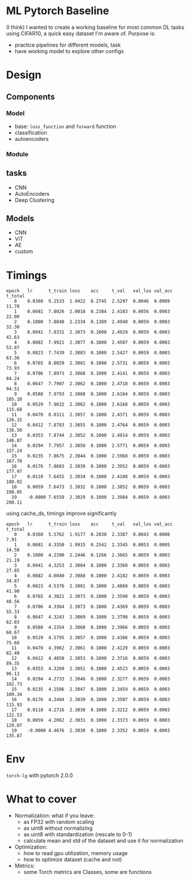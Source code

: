 # ML Pytorch Baseline
(I think) I wanted to create a working baseline for most common DL tasks using CIFAR10, a quick easy dataset I'm aware of. Purpose is:
- practice pipelines for different models, task
- have working model to explore other configs

# Design

## Components
### Model
- base: `loss_function` and `forward` function
- classification
- autoencoders

### Module

## tasks
- CNN
- AutoEncoders
- Deep Clustering

## Models
- CNN
- ViT
- AE
- custom

# Timings
```
epoch   lr      t_train loss    acc     t_val   val_los val_acc t_total
   0    0.0360  9.2533  1.9422  0.2745  2.5297  0.0046  0.0009     11.78
   1    0.0681  7.8026  2.0018  0.2384  2.4183  0.0056  0.0003     22.00
   2    0.1000  7.8040  2.2334  0.1389  2.4940  0.0059  0.0003     32.30
   3    0.0941  7.8331  2.3073  0.1000  2.4929  0.0059  0.0003     42.63
   4    0.0882  7.9921  2.3077  0.1000  2.4507  0.0059  0.0003     53.07
   5    0.0823  7.7439  2.3083  0.1000  2.5427  0.0059  0.0003     63.36
   6    0.0765  8.0029  2.3081  0.1000  2.5731  0.0059  0.0003     73.93
   7    0.0706  7.8973  2.3068  0.1000  2.4141  0.0059  0.0003     84.24
   8    0.0647  7.7907  2.3062  0.1000  2.4718  0.0059  0.0003     94.51
   9    0.0588  7.9793  2.3068  0.1000  2.6104  0.0059  0.0003    105.10
  10    0.0529  7.9632  2.3062  0.1000  2.6168  0.0059  0.0003    115.68
  11    0.0470  8.0311  2.3057  0.1000  2.4371  0.0059  0.0003    126.15
  12    0.0412  7.8783  2.3055  0.1000  2.4764  0.0059  0.0003    136.50
  13    0.0353  7.8744  2.3052  0.1000  2.4914  0.0059  0.0003    146.87
  14    0.0294  7.7957  2.3050  0.1000  2.5771  0.0059  0.0003    157.24
  15    0.0235  7.8675  2.3044  0.1000  2.5968  0.0059  0.0003    167.70
  16    0.0176  7.8683  2.3039  0.1000  2.3952  0.0059  0.0003    177.97
  17    0.0118  7.6455  2.3034  0.1000  2.4108  0.0059  0.0003    188.02
  18    0.0059  7.6473  2.3032  0.1000  2.3852  0.0059  0.0003    198.05
  19    -0.0000 7.6559  2.3029  0.1000  2.3984  0.0059  0.0003    208.11
```
using cache_ds, timings improve significantly
```
epoch   lr      t_train loss    acc     t_val   val_los val_acc t_total
   0    0.0360  5.5762  1.9177  0.2830  2.3387  0.0043  0.0008      7.91
   1    0.0681  4.3350  1.9915  0.2542  2.3345  0.0053  0.0005     14.58
   2    0.1000  4.2390  2.2446  0.1266  2.3665  0.0059  0.0003     21.19
   3    0.0941  4.3253  2.3084  0.1000  2.3360  0.0059  0.0003     27.85
   4    0.0882  4.6040  2.3088  0.1000  2.4182  0.0059  0.0003     34.87
   5    0.0823  4.5376  2.3081  0.1000  2.4860  0.0059  0.0003     41.90
   6    0.0765  4.3021  2.3073  0.1000  2.3590  0.0059  0.0003     48.56
   7    0.0706  4.3364  2.3073  0.1000  2.4369  0.0059  0.0003     55.33
   8    0.0647  4.3243  2.3069  0.1000  2.3790  0.0059  0.0003     62.03
   9    0.0588  4.2354  2.3068  0.1000  2.3966  0.0059  0.0003     68.67
  10    0.0529  4.5795  2.3057  0.1000  2.4386  0.0059  0.0003     75.68
  11    0.0470  4.3962  2.3061  0.1000  2.4129  0.0059  0.0003     82.49
  12    0.0412  4.4858  2.3053  0.1000  2.3716  0.0059  0.0003     89.35
  13    0.0353  4.3269  2.3051  0.1000  2.4523  0.0059  0.0003     96.13
  14    0.0294  4.2733  2.3046  0.1000  2.3277  0.0059  0.0003    102.73
  15    0.0235  4.2586  2.3047  0.1000  2.3459  0.0059  0.0003    109.34
  16    0.0176  4.2484  2.3039  0.1000  2.3507  0.0059  0.0003    115.93
  17    0.0118  4.2716  2.3038  0.1000  2.3212  0.0059  0.0003    122.53
  18    0.0059  4.2062  2.3031  0.1000  2.3373  0.0059  0.0003    129.07
  19    -0.0000 4.4676  2.3030  0.1000  2.3352  0.0059  0.0003    135.87
```

# Env
`torch-lg` with pytorch 2.0.0

# What to cover
- Normalization: what if you leave:
    - as FP32 with random scaling
    - as uint8 without normalizing
    - as uint8 with standardization (rescale to 0-1)
    - calculate mean and std of the dataset and use it for normalization
- Optimization:
    - how to read gpu utilization, memory usage
    - how to optimize dataset (cache and not)
- Metrics:
    - some Torch metrics are Classes, some are functions